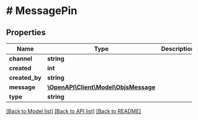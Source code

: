 # # MessagePin

## Properties

Name | Type | Description | Notes
------------ | ------------- | ------------- | -------------
**channel** | **string** |  | [optional]
**created** | **int** |  | [optional]
**created_by** | **string** |  | [optional]
**message** | [**\OpenAPI\Client\Model\ObjsMessage**](ObjsMessage.md) |  | [optional]
**type** | **string** |  | [optional]

[[Back to Model list]](../../README.md#models) [[Back to API list]](../../README.md#endpoints) [[Back to README]](../../README.md)
